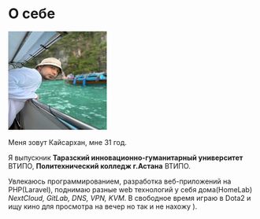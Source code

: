 # О себе

<img src="/myPhoto.jpg" alt="Сериков Кайсархан" width="200" height="200">

Меня зовут Кайсархан, мне 31 год.

Я выпускник
**Таразский инновационно-гуманитарный университет**  ВТИПО,
**Политехнический колледж г.Астана**  ВТИПО.

Увлекаюсь программированием, разработка веб-приложений на PHP(Laravel), поднимаю разные web технологий у себя дома(HomeLab) *NextCloud, GitLab, DNS, VPN, KVM*. В свободное время играю в Dota2 и ищу кино для просмотра на вечер но так и не нахожу ).
